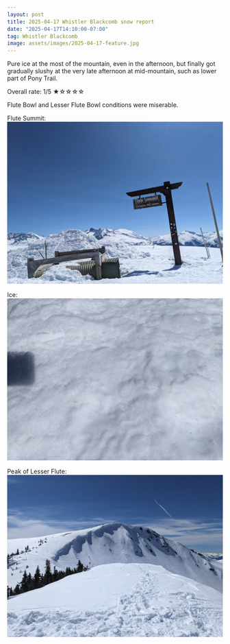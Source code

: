 ```yaml
---
layout: post
title: 2025-04-17 Whistler Blackcomb snow report
date: "2025-04-17T14:10:00-07:00"
tag: Whistler Blackcomb
image: assets/images/2025-04-17-feature.jpg
---
```


Pure ice at the most of the mountain, even in the afternoon, but finally got gradually slushy at the very late afternoon at mid-mountain, such as lower part of Pony Trail.

Overall rate: 1/5 ★☆☆☆☆

Flute Bowl and Lesser Flute Bowl conditions were miserable.

Flute Summit:
![](/assets/images/2025-04-17-flute-summit.jpg)

Ice:
![](/assets/images/2025-04-17-ice.jpg)

Peak of Lesser Flute:
![](/assets/images/2025-04-17-peak-of-lesser-flute.jpg)
